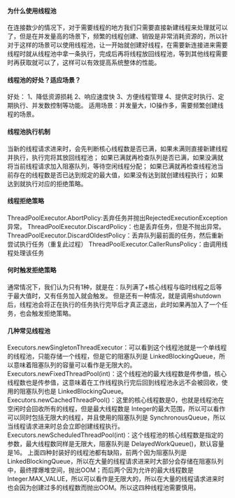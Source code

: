 #### 为什么使用线程池

在连接数少的情况下，对于需要线程的地方我们只需要直接新建线程来处理就可以了，但是在并发量高的场景下，频繁的线程创建、销毁是非常消耗资源的，所以针对于这样的场景可以使用线程池，让一开始就创建好线程，在需要新连接进来需要线程时就从线程池中拿一条执行，完成后再将线程放回线程池，等到其他线程需要时再获取就可以了，这样可以有效提高系统整体的性能。

#### 线程池的好处？适应场景？

好处： 1、降低资源损耗 2、响应速度快 3、方便线程管理 4、提供定时执行、定期执行、并发数控制等功能。 适用场景：并发量大，IO操作多，需要频繁创建线程的场景。

#### 线程池执行机制

当新的线程请求进来时，会先判断核心线程数是否已满，如果未满则直接新建线程并执行，执行完将其放回线程池； 如果已满就再检查队列是否已满，如果没满就将当前线程请求加入阻塞队列，等待空闲线程分配；
如果已满就再检查线程池当前存在的线程数是否已达到规定的最大值，如果没有达到就创建线程执行； 如果达到就执行对应的拒绝策略。

#### 线程拒绝策略

ThreadPoolExecutor.AbortPolicy:丢弃任务并抛出RejectedExecutionException异常。
ThreadPoolExecutor.DiscardPolicy：也是丢弃任务，但是不抛出异常。           
ThreadPoolExecutor.DiscardOldestPolicy：丢弃队列最前面的任务，然后重新尝试执行任务（重复此过程） ThreadPoolExecutor.CallerRunsPolicy：由调用线程处理该任务

#### 何时触发拒绝策略

通常情况下，我们认为只有1种，就是在：队列满了+核心线程与临时线程之后等于最大值时，又有任务加入就会触发。
但是还有一种情况，就是调用shutdown后，线程池会将正在执行的任务执行完毕后才真正退出，此时如果再加入了一个任务，也会触发拒绝策略。

#### 几种常见线程池

Executors.newSingletonThreadExecutor：可以看到这个线程池就是一个单线程的线程池，只能存储一个线程，但是它的阻塞队列是 LinkedBlockingQueue，所以意味着阻塞队列的容量可以看作是无限大的。
Executors.newFixedThreadPool(int)：这个线程池的最大线程数是传参值，核心线程数也是传参值，这意味着在工作线程执行完后回到线程池永远不会被回收，使用的阻塞队列也是 LinkedBlockingQueue。
Executors.newCachedThreadPool()：这里的核心线程数是0，也就是线程池在空闲时会回收所有的线程，但是最大线程数是 Integer的最大范围，所以可以看作可以同时包括无限大的线程，并且使用的阻塞队列是
SynchronousQueue，所以当线程请求进来时总会立即创建线程执行。 Executors.newScheduledThreadPool(int)：这个线程池的核心线程数是指定的参数，最大线程数同样是无限大，阻塞队列是
DelayedWorkQueue()，默认容量是16。 上面四种封装好的线程池都有缺陷，前两个因为阻塞队列是
LinkedBlockingQueue，所以在大量的线程请求进来时大部分会存储在阻塞队列中，最终撑爆堆空间，抛出OOM；而后两个因为允许的最大线程数是
Integer.MAX_VALUE，所以可以看作是无限大的，所以在大量的线程请求进来时也会因为创建过多的线程数而抛出OOM。所以这四种线程池需要慎用。